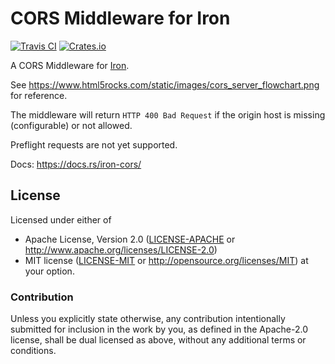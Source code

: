 # CORS Middleware for Iron

[![Travis CI][travis-ci-badge]][travis-ci]
[![Crates.io][crates-io-badge]][crates-io]

A CORS Middleware for [Iron](http://ironframework.io/).

See https://www.html5rocks.com/static/images/cors_server_flowchart.png for
reference.

The middleware will return `HTTP 400 Bad Request` if the origin host is missing
(configurable) or not allowed.

Preflight requests are not yet supported.

Docs: https://docs.rs/iron-cors/

## License

Licensed under either of

 * Apache License, Version 2.0 ([LICENSE-APACHE](LICENSE-APACHE) or
   http://www.apache.org/licenses/LICENSE-2.0)
 * MIT license ([LICENSE-MIT](LICENSE-MIT) or
   http://opensource.org/licenses/MIT) at your option.


### Contribution

Unless you explicitly state otherwise, any contribution intentionally submitted
for inclusion in the work by you, as defined in the Apache-2.0 license, shall
be dual licensed as above, without any additional terms or conditions.


<!-- Badges -->
[travis-ci]: https://travis-ci.org/dbrgn/iron-cors-rs
[travis-ci-badge]: https://img.shields.io/travis/dbrgn/iron-cors-rs.svg
[crates-io]: https://crates.io/crates/iron-cors
[crates-io-badge]: https://img.shields.io/crates/v/iron-cors.svg
